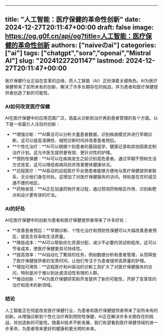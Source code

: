 
---
title: "人工智能：医疗保健的革命性创新"
date: 2024-12-27T20:11:47+00:00
draft: false
image: https://og.g0f.cn/api/og?title=人工智能：医疗保健的革命性创新
authors: ["naiveのai"]
categories: ["ai"]
tags: ["chatgpt","sora","openai","Mistral AI"]
slug: "20241227201147"
lastmod: 2024-12-27T20:11:47+00:00
---
医疗保健行业正站在变革的边缘，而人工智能（AI）正扮演着关键角色。AI为医疗保健带来了前所未有的创新，解决了许多长期存在的挑战，并为患者和医疗保健提供者创造了新的可能性。

### AI如何改变医疗保健

AI在医疗保健中的应用范围广泛，涵盖从诊断到治疗再到患者管理的各个方面。以下是一些最引人注目的创新：

- **增强诊断：**AI算法可以分析大量患者数据，识别疾病模式并进行早期诊断。这可以提高准确性、缩短诊断时间并改善患者预后。
- **个性化治疗：**AI可以根据个别患者的基因组学、健康记录和其他因素定制治疗计划。这允许医生提供更有效、更针对性的护理。
- **预防性保健：**AI可以在疾病发生之前识别高危患者。通过早期干预和生活方式改变，这可以降低疾病风险并改善整体健康状况。
- **远程医疗：**AI驱动的远程医疗平台使患者能够方便地与医疗保健提供者联系，无论他们身在何处。这增加了对医疗保健服务的访问，特别是在农村或交通不便的地区。
- **药物发现：**AI正在加速药物开发过程，通过预测药物相互作用、识别新靶点和设计更有效的疗法。

### AI的好处

AI在医疗保健中的创新为患者和医疗保健提供者带来了许多好处：

- **改善患者预后：**早期诊断、个性化治疗和预防性保健可以大幅改善患者预后，提高生存率和生活质量。
- **降低成本：**AI可以帮助优化资源分配，减少不必要的测试和程序。这可以节省成本，使医疗保健更具可持续性。
- **提高效率：**AI自动化了繁琐的任务，例如数据分析和患者管理，从而释放了医疗保健提供者的宝贵时间，让他们专注于为患者提供高质量的护理。
- **增加可用性：**远程医疗和AI驱动的诊断工具扩大了对医疗保健服务的访问，特别是对于难以到达或流动性有限的人群。
- **推动创新：**AI为医疗保健研究和开发提供了新的可能性，开辟了变革性的治疗和技术的新领域。

### 结论

人工智能正在彻底改变医疗保健行业，为患者和医疗保健提供者带来了前所未有的创新。从增强诊断到个性化治疗再到预防性保健，AI正在解决许多长期存在的挑战，并创造新的可能性。随着AI技术不断发展，我们有望看到医疗保健领域的进一步革命，为患者带来更好的健康和更光明的未来。